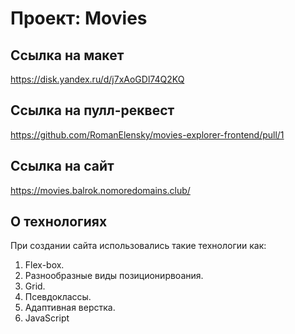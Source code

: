# Проект: Movies

## Ссылка на макет
https://disk.yandex.ru/d/j7xAoGDl74Q2KQ

## Ссылка на пулл-реквест
https://github.com/RomanElensky/movies-explorer-frontend/pull/1

## Ссылка на сайт
https://movies.balrok.nomoredomains.club/

## О технологиях 
При создании сайта использовались такие технологии как:
1. Flex-box. 
2. Разнообразные виды позиционирвоания.
3. Grid.
4. Псевдоклассы. 
5. Адаптивная верстка. 
6. JavaScript
